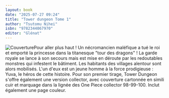 ```yaml
---
layout: book
date: "2025-07-27 09:24"
title: "Tower dungeon Tome 1"
author: "Tsutomu Nihei"
isbn: "9782344067970"
editor: "Glénat"
---
```

![Couverture](/img/9782344067970.jpeg)Pour aller plus haut !
Un nécromancien maléfique a tué le roi et emporté la princesse dans la titanesque "tour des dragons" ! La garde royale se lance à son secours mais est mise en déroute par les redoutables monstres qui infestent le bâtiment. Les habitants des villages alentour sont alors mobilisés. L'un d'eux est un jeune homme à la force prodigieuse : Yuva, le héros de cette histoire.
Pour son premier tirage, Tower Dungeon s'offre également une version collector, avec couverture cartonnée en simili cuir et marquage dans la lignée des One Piece collector 98-99-100. Inclut également une page couleur.